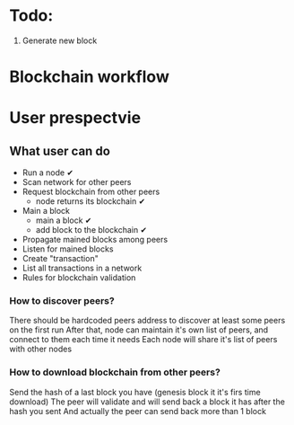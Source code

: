# Todo:

1. Generate new block



# Blockchain workflow


# User prespectvie

## What user can do

- Run a node ✔
- Scan network for other peers
- Request blockchain from other peers
  - node returns its blockchain ✔
- Main a block
  - main a block ✔
  - add block to the blockchain ✔
- Propagate mained blocks among peers
- Listen for mained blocks
- Create "transaction"
- List all transactions in a network
- Rules for blockchain validation


### How to discover peers?
There should be hardcoded peers address to discover at least some peers on the first run
After that, node can maintain it's own list of peers, and connect to them each time it needs
Each node will share it's list of peers with other nodes

### How to download blockchain from other peers? 
Send the hash of a last block you have (genesis block it it's firs time download)
The peer will validate and will send back a block it has after the hash you sent
And actually the peer can send back more than 1 block
